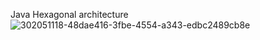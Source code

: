 Java Hexagonal architecture
![302051118-48dae416-3fbe-4554-a343-edbc2489cb8e](https://github.com/habibellah/java_hexagonal_architecture_example/assets/90452332/fbe3f821-63ea-445f-80b7-4d67bbaa3e68)
